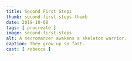 ```yaml
---
title: Second First Steps
thumb: second-first-steps-thumb
date: 2019-10-08
tags: [ procreate ]
image: second-first-steps
alt: A necromancer awakens a skeleton warrior.
caption: They grow up so fast.
cast: [ rebecca ]
---
```

